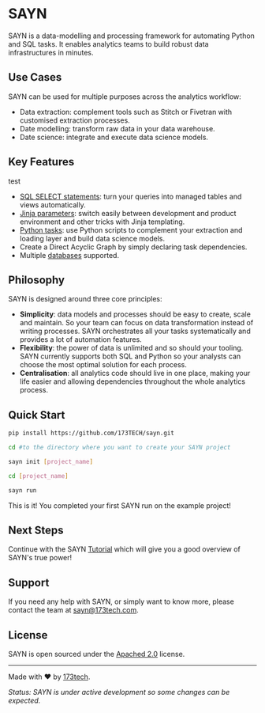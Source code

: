 # SAYN

SAYN is a data-modelling and processing framework for automating Python and SQL tasks. It enables analytics teams to build robust data infrastructures in minutes.

## Use Cases

SAYN can be used for multiple purposes across the analytics workflow:

* Data extraction: complement tools such as Stitch or Fivetran with customised extraction processes.
* Date modelling: transform raw data in your data warehouse.
* Date science: integrate and execute data science models.

## Key Features

test

* [SQL SELECT statements](tasks/core/autosql.md): turn your queries into managed tables and views automatically.
* [Jinja parameters](parameters.md): switch easily between development and product environment and other tricks with Jinja templating.
* [Python tasks](tasks/core/python.md): use Python scripts to complement your extraction and loading layer and build data science models.
* Create a Direct Acyclic Graph by simply declaring task dependencies.
* Multiple [databases](databases.md) supported.

## Philosophy

SAYN is designed around three core principles:

* **Simplicity**: data models and processes should be easy to create, scale and maintain. So your team can focus on data transformation instead of writing processes. SAYN orchestrates all your tasks systematically and provides a lot of automation features.
* **Flexibility**: the power of data is unlimited and so should your tooling. SAYN currently supports both SQL and Python so your analysts can choose the most optimal solution for each process.
* **Centralisation**: all analytics code should live in one place, making your life easier and allowing dependencies throughout the whole analytics process.

## Quick Start

```bash
pip install https://github.com/173TECH/sayn.git

cd #to the directory where you want to create your SAYN project

sayn init [project_name]

cd [project_name]

sayn run
```

This is it! You completed your first SAYN run on the example project!

## Next Steps

Continue with the SAYN [Tutorial](tutorial.md) which will give you a good overview of SAYN's true power!

## Support

If you need any help with SAYN, or simply want to know more, please contact the team at <sayn@173tech.com>.

## License

SAYN is open sourced under the [Apached 2.0](https://www.apache.org/licenses/LICENSE-2.0) license.

---

Made with :heart: by [173tech](https://www.173tech.com).

 *Status: SAYN is under active development so some changes can be expected.*
